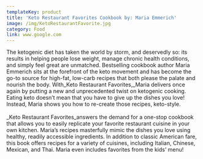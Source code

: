 ```yaml
---
templateKey: product
title: 'Keto Restaurant Favorites Cookbook by: Maria Emmerich'
image: /img/KetoRestaurantFavorite.jpg
category: Food
link: www.google.com
---
```

The ketogenic diet has taken the world by storm, and deservedly so: its results in helping people lose weight, manage chronic health conditions, and simply feel great are unmatched. Bestselling cookbook author Maria Emmerich sits at the forefront of the keto movement and has become the go-to source for high-fat, low-carb recipes that both please the palate and nourish the body. With_Keto Restaurant Favorites,_Maria delivers once again by putting a new and unprecedented twist on ketogenic cooking. Eating keto doesn’t mean that you have to give up the dishes you love! Instead, Maria shows you how to re-create those recipes, keto-style.\
\
_Keto Restaurant Favorites_answers the demand for a one-stop cookbook that allows you to easily replicate your favorite restaurant cuisine in your own kitchen. Maria’s recipes masterfully mimic the dishes you love using healthy, readily accessible ingredients. In addition to classic American fare, this book offers recipes for a variety of cuisines, including Italian, Chinese, Mexican, and Thai. Maria even includes favorites from the kids’ menu!
